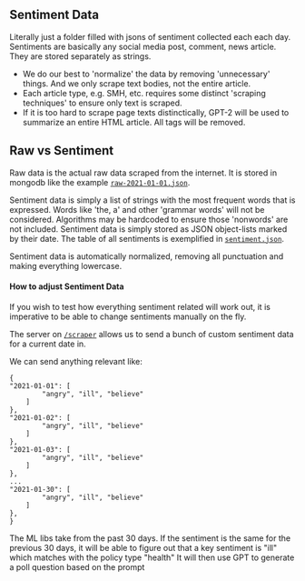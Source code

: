 ## Sentiment Data
Literally just a folder filled with jsons of sentiment collected each each day.
Sentiments are basically any social media post, comment, news article.
They are stored separately as strings.

- We do our best to 'normalize' the data by removing 'unnecessary' things. And we only scrape text bodies, not the entire article.
- Each article type, e.g. SMH, etc. requires some distinct 'scraping techniques' to ensure only text is scraped.
- If it is too hard to scrape page texts distinctically, GPT-2 will be used to summarize an entire HTML article. All tags will be removed.

## Raw vs Sentiment
Raw data is the actual raw data scraped from the internet.
It is stored in mongodb like the example [`raw-2021-01-01.json`](raw-2021-01-01.json).

Sentiment data is simply a list of strings with the most frequent words that is expressed.
Words like 'the, a' and other 'grammar words' will not be considered. Algorithms may be hardcoded to ensure those 'nonwords' are not included.
Sentiment data is simply stored as JSON object-lists marked by their date. The table of all sentiments is exemplified in [`sentiment.json`](sentiment.json).

Sentiment data is automatically normalized, removing all punctuation and making everything lowercase.

#### How to adjust Sentiment Data
If you wish to test how everything sentiment related will work out,
it is imperative to be able to change sentiments manually on the fly.

The server on [`/scraper`](../server.py) allows us to send a bunch of custom sentiment data for a current date in.

We can send anything relevant like:
```
{
"2021-01-01": [
        "angry", "ill", "believe"
    ]
},
"2021-01-02": [
        "angry", "ill", "believe"
    ]
},
"2021-01-03": [
        "angry", "ill", "believe"
    ]
},
...
"2021-01-30": [
        "angry", "ill", "believe"
    ]
},
}
```

The ML libs take from the past 30 days. If the sentiment is the same for the previous 30 days, it will be able to figure out that a key sentiment is "ill" which matches with the policy type "health"
It will then use GPT to generate a poll question based on the prompt

